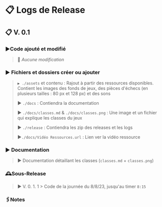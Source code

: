 # 📋 Logs de Release

## 📋 V. 0.1

### ▶️Code ajouté et modifié 

>  🚫 *Aucune modification*

### ▶️ Fichiers et dossiers créer ou ajouter

> `▶️ ./assets` et contenu : Rajout à partir des ressources disponibles. Contient les images des fonds de jeux, des pièces d'échecs (en plusieurs tailles : 80 px et 128 px) et des sons
>
> ▶️ `./docs` : Contiendra la documentation
>
> ▶️ `./docs/classes.md` & `./docs/classes.png` : Une image et un fichier qui explique les classes du jeux
>
> ▶️ `./release` : Contiendra les zip des releases et les logs 
>
> ▶️`./docs/Vidéo Ressources.url` : Lien ver la vidéo ressource 

### ▶️ Documentation 

>  ▶️  Documentation détaillant les classes (`classes.md` + `classes.png`)



### 🕰️Sous-Release 

>  ▶️ V. 0. 1. 1 > Code de la journée du 8/8/23, jusqu'au timer `8:15`


### 🖇️Notes
